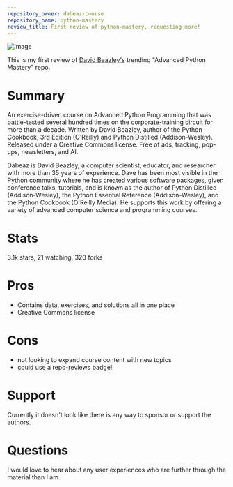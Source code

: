 ```yaml
---
repository_owner: dabeaz-course
repository_name: python-mastery
review_title: First review of python-mastery, requesting more!
---
```


![image](https://github.com/repo-reviews/repo-reviews.github.io/assets/136455818/f3e8c7c8-6c31-4930-9b6e-6c98da2566f1)

This is my first review of [David Beazley's](https://www.dabeaz.com/) trending "Advanced Python Mastery" repo.


# Summary

An exercise-driven course on Advanced Python Programming that was battle-tested several hundred times on the corporate-training circuit for more than a decade. Written by David Beazley, author of the Python Cookbook, 3rd Edition (O'Reilly) and Python Distilled (Addison-Wesley). Released under a Creative Commons license. Free of ads, tracking, pop-ups, newsletters, and AI.

Dabeaz is David Beazley, a computer scientist, educator, and researcher with more than 35 years of experience. Dave has been most visible in the Python community where he has created various software packages, given conference talks, tutorials, and is known as the author of Python Distilled (Addison-Wesley), the Python Essential Reference (Addison-Wesley), and the Python Cookbook (O'Reilly Media). He supports this work by offering a variety of advanced computer science and programming courses.

# Stats
3.1k stars, 21 watching, 320 forks

# Pros
- Contains data, exercises, and solutions all in one place
- Creative Commons license

# Cons
- not looking to expand course content with new topics
- could use a repo-reviews badge!

# Support

Currently it doesn't look like there is any way to sponsor or support the authors.

# Questions

I would love to hear about any user experiences who are further through the material than I am.
